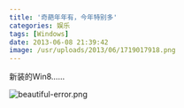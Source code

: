 ```yaml
---
title: '奇葩年年有，今年特别多'
categories: 娱乐
tags: [Windows]
date: 2013-06-08 21:39:42
image: /usr/uploads/2013/06/1719017918.png
---
```

新装的Win8……

![beautiful-error.png](/usr/uploads/2013/06/1719017918.png)
